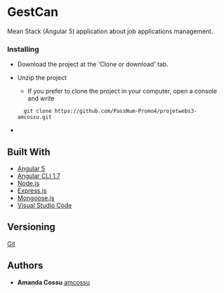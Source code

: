# GestCan
Mean Stack (Angular 5) application about job applications management.

### Installing
- Download the project at the 'Clone or download' tab.

- Unzip the project

  - If you prefer to clone the project in your computer, open a console and write
  ```
    git clone https://github.com/PassNum-Promo4/projetwebs3-amcossu.git
  ```
-



## Built With

* [Angular 5](https://angular.io/) 
* [Angular CLI 1.7](https://www.npmjs.com/package/@angular/cli) 
* [Node.js](https://nodejs.org/en/) 
* [Express.js](http://expressjs.com/fr/) 
* [Mongoose.js](http://mongoosejs.com/) 
* [Visual Studio Code](https://code.visualstudio.com/) 


## Versioning

[Git](http://github.com/)


## Authors

* **Amanda Cossu** [amcossu](https://github.com/amcossu)
